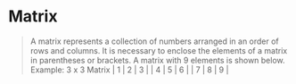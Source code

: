# Matrix
> A matrix represents a collection of numbers arranged in an order of rows and columns. 
> It is necessary to enclose the elements of a matrix in parentheses or brackets.
> A matrix with 9 elements is shown below.
> Example: 3 x 3 Matrix
> | 1 | 2 | 3 |
> | 4 | 5 | 6 |
> | 7 | 8 | 9 |

